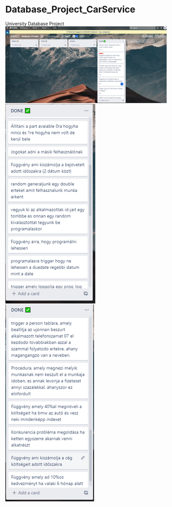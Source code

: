 # Database_Project_CarService
University Database Project
![alt text](https://github.com/Mark-i7/Database_Project_CarService/blob/marki/trello1.png?raw=true)
![alt text](https://github.com/Mark-i7/Database_Project_CarService/blob/marki/trello2.png?raw=true)
![alt text](https://github.com/Mark-i7/Database_Project_CarService/blob/marki/trello3.png?raw=true)
